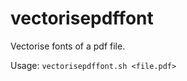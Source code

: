 vectorisepdffont
================

Vectorise fonts of a pdf file.

Usage: `vectorisepdffont.sh <file.pdf>`
